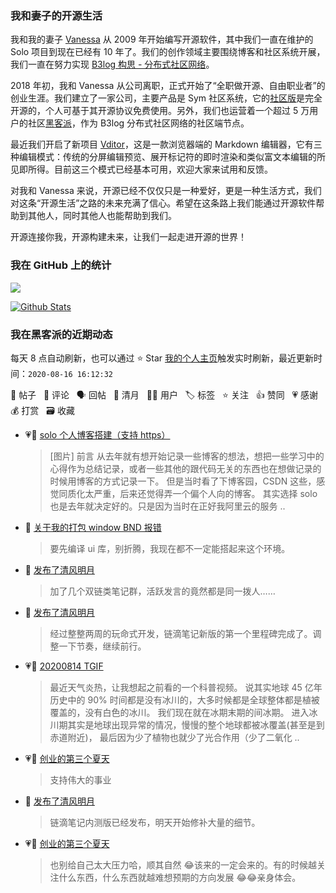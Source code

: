 ### 我和妻子的开源生活

我和我的妻子 [Vanessa](https://github.com/Vanessa219) 从 2009 年开始编写开源软件，其中我们一直在维护的 Solo 项目到现在已经有 10 年了。我们的创作领域主要围绕博客和社区系统开展，我们一直在努力实现 [B3log 构思 - 分布式社区网络](https://hacpai.com/article/1546941897596)。

2018 年初，我和 Vanessa 从公司离职，正式开始了“全职做开源、自由职业者”的创业生涯。我们建立了一家公司，主要产品是 Sym 社区系统，它的[社区版](https://github.com/88250/symphony)是完全开源的，个人可基于其开源协议免费使用。另外，我们也运营着一个超过 5 万用户的社区[黑客派](https://hacpai.com)，作为 B3log 分布式社区网络的社区端节点。

最近我们开启了新项目 [Vditor](https://github.com/Vanessa219/vditor)，这是一款浏览器端的 Markdown 编辑器，它有三种编辑模式：传统的分屏编辑预览、展开标记符的即时渲染和类似富文本编辑的所见即所得。目前这三个模式已经基本可用，欢迎大家来试用和反馈。

对我和 Vanessa 来说，开源已经不仅仅只是一种爱好，更是一种生活方式，我们对这条“开源生活”之路的未来充满了信心。希望在这条路上我们能通过开源软件帮助到其他人，同时其他人也能帮助到我们。

开源连接你我，开源构建未来，让我们一起走进开源的世界！

### 我在 GitHub 上的统计

<a title="Hits" target="_blank" href="https://github.com/88250/88250"><img src="https://hits.b3log.org/88250/88250.svg"></a>

[![Github Stats](https://github-readme-stats.vercel.app/api?username=88250&show_icons=true)](https://github.com/88250)

<!--events start -->

### 我在黑客派的近期动态

每天 8 点自动刷新，也可以通过 ⭐️ Star [我的个人主页](https://github.com/88250/88250)触发实时刷新，最近更新时间：`2020-08-16 16:12:32`

📝 帖子 &nbsp; 💬 评论 &nbsp; 🗣 回帖 &nbsp; 🌙 清月 &nbsp; 👨‍💻 用户 &nbsp; 🏷️ 标签 &nbsp; ⭐️ 关注 &nbsp; 👍 赞同 &nbsp; 💗 感谢 &nbsp; 💰 打赏 &nbsp; 🗃 收藏

* 💗📝 [solo 个人博客搭建（支持 https）](https://hacpai.com/article/1597562465425)

  > [图片] 前言 从去年就有想开始记录一些博客的想法，想把一些学习中的心得作为总结记录，或者一些其他的跟代码无关的东西也在想做记录的时候用博客的方式记录一下。 但是当时看了下博客园，CSDN 这些，感觉同质化太严重，后来还觉得弄一个偏个人向的博客。 其实选择 solo 也是去年就决定好的。只是因为当时在正好我阿里云的服务 ..
* 💬 [关于我的打包 window BND 报错](https://hacpai.com/article/1597513868060/comment/1597563640116#comments)

  > 要先编译 ui 库，别折腾，我现在都不一定能搭起来这个环境。
* 🌙 [发布了清风明月](https://hacpai.com/member/88250/breezemoons/1597487509678)

  > 加了几个双链类笔记群，活跃发言的竟然都是同一拨人……
* 🌙 [发布了清风明月](https://hacpai.com/member/88250/breezemoons/1597421073234)

  > 经过整整两周的玩命式开发，链滴笔记新版的第一个里程碑完成了。调整一下节奏，继续前行。
* 💗📝 [20200814 TGIF](https://hacpai.com/article/1597384522400)

  > 最近天气炎热，让我想起之前看的一个科普视频。 说其实地球 45 亿年历史中的 90% 时间都是没有冰川的，大多时候都是全球整体都是植被覆盖的，没有白色的冰川。 我们现在就在冰期末期的间冰期。 进入冰川期其实是地球出现异常的情况，慢慢的整个地球都被冰覆盖(甚至是到赤道附近)， 最后因为少了植物也就少了光合作用（少了二氧化 ..
* 💗💬 [创业的第三个夏天](https://hacpai.com/article/1596793688068/comment/1597390813496#comments)

  > 支持伟大的事业
* 🌙 [发布了清风明月](https://hacpai.com/member/88250/breezemoons/1597335937824)

  > 链滴笔记内测版已经发布，明天开始修补大量的细节。
* 💗💬 [创业的第三个夏天](https://hacpai.com/article/1596793688068/comment/1597308714529#comments)

  > 也别给自己太大压力哈，顺其自然 😂该来的一定会来的。有的时候越关注什么东西，什么东西就越难想预期的方向发展 😂😂亲身体会。


<!--events end -->

